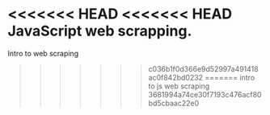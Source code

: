 <<<<<<< HEAD
<<<<<<< HEAD
JavaScript web scrapping.
=======
Intro to web scraping
>>>>>>> c036b1f0d366e9d52997a491418ac0f842bd0232
=======
intro to js web scraping
>>>>>>> 3681994a74ce30f7193c476acf80bd5cbaac22e0
